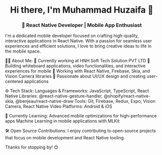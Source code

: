 <h1 align="center">Hi there, I'm Muhammad Huzaifa 👋 </h1>
<h3 align="center">🚀 React Native Developer | Mobile App Enthusiast</h3>
<p>I'm a dedicated mobile developer focused on crafting high-quality, interactive applications in React Native. With a passion for seamless user experiences and efficient solutions, I love to bring creative ideas to life in the mobile space.</p>

👨‍💻 About Me:
📍 Currently working at HNH Soft Tech Solution PVT LTD
💼 Building whiteboard applications, video functionalities, and interactive experiences for mobile
🔧 Working with React Native, Firebase, Skia, and Vision Camera libraries
🎨 Passionate about UI/UX design and creating user-centered applications

⚙️ Tech Stack:
Languages & Frameworks: JavaScript, TypeScript, React Native
Libraries: @react-native-gesture-handler, @shopify/react-native-skia, @benjeau/react-native-draw
Tools: Git, Firebase, Redux, Expo, Vision Camera, React Native Video
Platforms: Android & iOS

🌱 Currently Learning:
Advanced mobile optimizations for high-performance apps
Machine Learning in mobile applications with MLKit

🛠️ Open Source Contributions:
I enjoy contributing to open-source projects that focus on mobile development and React Native tooling.

Thanks for stopping by! 😊
